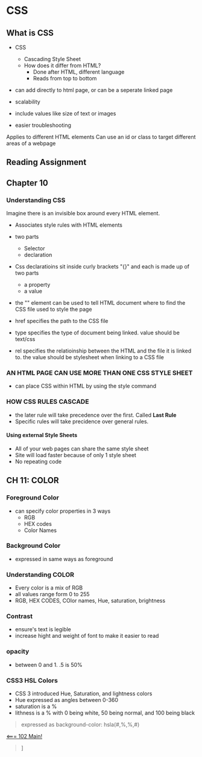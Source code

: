 # CSS 

## What is CSS

- CSS
    - Cascading Style Sheet
    - How does it differ from HTML?
        - Done after HTML, different language
        - Reads from top to bottom

- can add directly to html page, or can be a seperate linked page
- scalability
- include values like size of text or images
- easier troubleshooting

Applies to different HTML elements
Can use an id or class to target different areas of a webpage

## Reading Assignment

## Chapter 10

### Understanding CSS

Imagine there is an invisible box around every HTML element. 

- Associates style rules with HTML elements 
- two parts
    - Selector
    - declaration

- Css declaratioins sit inside curly brackets "{}" and each is made up of two parts
    - a property
    - a value

- the "<link>" element can be used to tell HTML document where to find the CSS file used to style the page
- href specifies the path to the CSS file
- type specifies the type of document being linked. value should be text/css
- rel specifies the relatioinship between the HTML and the file it is linked to. the value should be stylesheet when linking to a CSS file

### AN HTML PAGE CAN USE MORE THAN ONE CSS STYLE SHEET

- can place CSS within HTML by using the style command

### HOW CSS RULES CASCADE 

- the later rule will take precedence over the first. Called **Last Rule**
- Specific rules will take precidence over general rules. 

#### Using external Style Sheets

- All of your web pages can share the same style sheet
- Site will load faster because of only 1 style sheet
- No repeating code


## CH 11: COLOR

### Foreground Color

- can specify color properties in 3 ways
    - RGB
    - HEX codes
    - Color Names

### Background Color

- expressed in same ways as foreground 

### Understanding COLOR

- Every color is a mix of RGB
- all values range form 0 to 255
- RGB, HEX CODES, COlor names, Hue, saturation, brightness

### Contrast

- ensure's text is legible 
- increase hight and weight of font to make it easier to read

### opacity

- between 0 and 1. .5 is 50%

### CSS3 HSL Colors

- CSS 3 introduced Hue, Saturation, and lightness colors
- Hue expressed as angles between 0-360
- saturation is a %
- lithness is a % with 0 being white, 50 being normal, and 100 being black

>expressed as background-color: hsla(#,%,%,#) 

[<=== 102 Main!](../class102main.md)
>]
